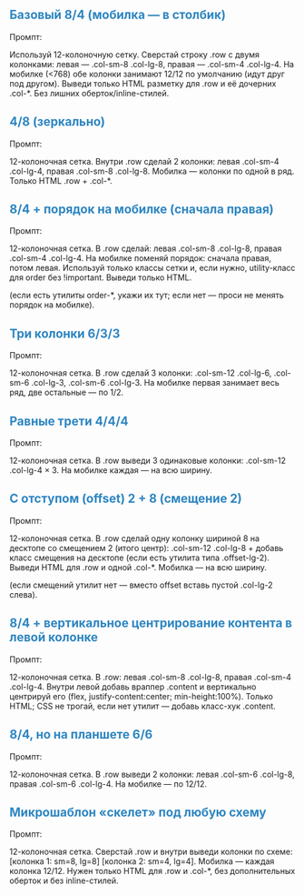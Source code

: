 ## <span style="color:#2E86C1">Базовый 8/4 (мобилка — в столбик)</span>

Промпт:

Используй 12-колоночную сетку. Сверстай строку .row с двумя колонками:
левая — .col-sm-8 .col-lg-8, правая — .col-sm-4 .col-lg-4.
На мобилке (<768) обе колонки занимают 12/12 по умолчанию (идут друг под другом).
Выведи только HTML разметку для .row и её дочерних .col-*. Без лишних оберток/inline-стилей.

## <span style="color:#2E86C1">4/8 (зеркально)</span>

Промпт:

12-колоночная сетка. Внутри .row сделай 2 колонки:
левая .col-sm-4 .col-lg-4, правая .col-sm-8 .col-lg-8.
Мобилка — колонки по одной в ряд. Только HTML .row + .col-*.

## <span style="color:#2E86C1">8/4 + порядок на мобилке (сначала правая)</span>

Промпт:

12-колоночная сетка. В .row сделай:
левая .col-sm-8 .col-lg-8, правая .col-sm-4 .col-lg-4.
На мобилке поменяй порядок: сначала правая, потом левая.
Используй только классы сетки и, если нужно, utility-класс для order без !important. Выведи только HTML.

(если есть утилиты order-*, укажи их тут; если нет — проси не менять порядок на мобилке).

## <span style="color:#2E86C1">Три колонки 6/3/3</span>

Промпт:

12-колоночная сетка. В .row сделай 3 колонки:
.col-sm-12 .col-lg-6, .col-sm-6 .col-lg-3, .col-sm-6 .col-lg-3.
На мобилке первая занимает весь ряд, две остальные — по 1/2.

## <span style="color:#2E86C1">Равные трети 4/4/4</span>

Промпт:

12-колоночная сетка. В .row выведи 3 одинаковые колонки:
.col-sm-12 .col-lg-4 × 3.
На мобилке каждая — на всю ширину.

## <span style="color:#2E86C1">С отступом (offset) 2 + 8 (смещение 2)</span>

Промпт:

12-колоночная сетка. В .row сделай одну колонку шириной 8 на десктопе со смещением 2 (итого центр):
.col-sm-12 .col-lg-8 + добавь класс смещения на десктопе (если есть утилита типа .offset-lg-2).
Выведи HTML для .row и одной .col-*. Мобилка — на всю ширину.

(если смещений утилит нет — вместо offset вставь пустой .col-lg-2 слева).

## <span style="color:#2E86C1">8/4 + вертикальное центрирование контента в левой колонке</span>

Промпт:

12-колоночная сетка. В .row: левая .col-sm-8 .col-lg-8, правая .col-sm-4 .col-lg-4.
Внутри левой добавь враппер .content и вертикально центрируй его (flex, justify-content:center; min-height:100%).
Только HTML; CSS не трогай, если нет утилит — добавь класс-хук .content.

## <span style="color:#2E86C1">8/4, но на планшете 6/6</span>

Промпт:

12-колоночная сетка. В .row выведи 2 колонки:
левая .col-sm-6 .col-lg-8, правая .col-sm-6 .col-lg-4.
На мобилке — по 12/12.

## <span style="color:#2E86C1">Микрошаблон «скелет» под любую схему</span>

Промпт:

12-колоночная сетка. Сверстай .row и внутри выведи колонки по схеме:
[колонка 1: sm=8, lg=8] [колонка 2: sm=4, lg=4].
Мобилка — каждая колонка 12/12. Нужен только HTML для .row и .col-*, без дополнительных оберток и без inline-стилей.